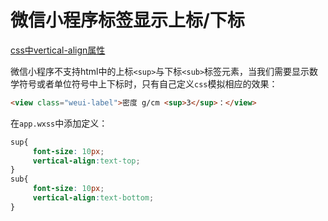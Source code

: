 # 微信小程序标签显示上标/下标

[css中vertical-align属性](https://www.cnblogs.com/starof/p/4512284.html?utm_source=tuicool&utm_medium=referral)

微信小程序不支持html中的上标`<sup>`与下标`<sub>`标签元素，当我们需要显示数学符号或者单位符号中上下标时，只有自己定义`css`模拟相应的效果：

```html
<view class="weui-label">密度 g/cm <sup>3</sup>：</view>
```
在`app.wxss`中添加定义：

```css
sup{
     font-size: 10px;
     vertical-align:text-top;
}
sub{
     font-size: 10px;
     vertical-align:text-bottom;
}
```